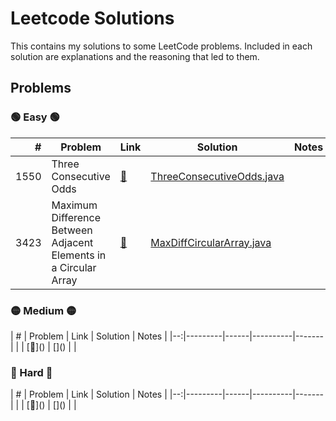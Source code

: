 <H1> Leetcode Solutions </H1> 
This contains my solutions to some LeetCode problems. Included in each solution are explanations and the reasoning that led to them. 



<H2> Problems </H2>

<H3> 🟢 Easy 🟢 </H3>

| # | Problem | Link | Solution | Notes |
|--:|---------|------|----------|-------|
| 1550 | Three Consecutive Odds | [🔗](https://leetcode.com/problems/three-consecutive-odds/description/) | [ThreeConsecutiveOdds.java](src/Easy/ThreeConsecutiveOdds_1550) | |
| 3423 |Maximum Difference Between Adjacent Elements in a Circular Array| [🔗](https://leetcode.com/problems/maximum-difference-between-adjacent-elements-in-a-circular-array/description/) | [MaxDiffCircularArray.java](src/Easy/MaxDiffCircularArray_3423.java) |  |


<H3> 🟡 Medium 🟡 </H3>
| # | Problem | Link | Solution | Notes |
|--:|---------|------|----------|-------|
| | [🔗]() | []() |  |

<H3> 🔴 Hard 🔴 </H3>
| # | Problem | Link | Solution | Notes |
|--:|---------|------|----------|-------|
| | [🔗]() | []() |  |
